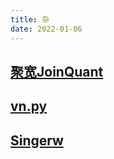 ```yaml
---
title: 杂
date: 2022-01-06
---
```


## [聚宽JoinQuant](https://www.joinquant.com/)

## [vn.py](https://www.vnpy.com/)

## [Singerw](https://scholar.singerw.com/)